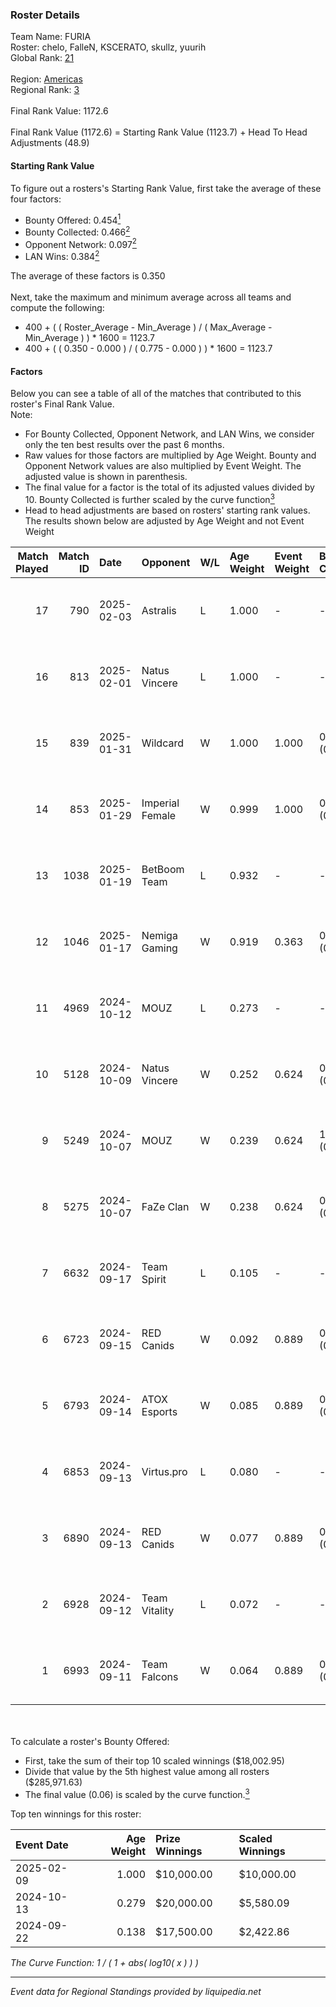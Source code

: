 ### Roster Details<br />
Team Name: FURIA<br />
Roster: chelo, FalleN, KSCERATO, skullz, yuurih<br />
Global Rank: [21](../../standings_global_2025_02_28.md)<br />
<br />
Region: [Americas]( ../../standings_americas_2025_02_28.md)<br />
Regional Rank: [3]( ../../standings_americas_2025_02_28.md)<br />
<br />
Final Rank Value:  1172.6<br />
<br />
Final Rank Value (1172.6) = Starting Rank Value (1123.7) + Head To Head Adjustments (48.9)<br />

#### Starting Rank Value<br />
To figure out a rosters's Starting Rank Value, first take the average of these four factors:<br />
- Bounty Offered: 0.454[<sup>1</sup>](#table2)
- Bounty Collected: 0.466[<sup>2</sup>](#table1)
- Opponent Network: 0.097[<sup>2</sup>](#table1)
- LAN Wins: 0.384[<sup>2</sup>](#table1)

The average of these factors is 0.350<br />
<br />
Next, take the maximum and minimum average across all teams and compute the following:<br />
- 400 + ( ( Roster_Average - Min_Average ) / ( Max_Average - Min_Average ) ) * 1600 = 1123.7
- 400 + ( ( 0.350 - 0.000 ) / ( 0.775 - 0.000 ) ) * 1600 = 1123.7


#### Factors<br />
Below you can see a table of all of the matches that contributed to this roster's Final Rank Value.<br />
Note:<br />

- For Bounty Collected, Opponent Network, and LAN Wins, we consider only the ten best results over the past 6 months.
- Raw values for those factors are multiplied by Age Weight. Bounty and Opponent Network values are also multiplied by Event Weight. The adjusted value is shown in parenthesis.
- The final value for a factor is the total of its adjusted values divided by 10. Bounty Collected is further scaled by the curve function[<sup>3</sup>](#curveFunction)
- Head to head adjustments are based on rosters' starting rank values. The results shown below are adjusted by Age Weight and not Event Weight
<span id="table1"></span><br />


| Match Played | Match ID | Date       | Opponent        | W/L | Age Weight | Event Weight | Bounty Collected | Opponent Network | LAN Wins  | H2H Adj. | Roster                                  |
| -: | -: | :- | :- | :- | :- | :- | :- | :- | :- | -: | :- |
|           17 |      790 | 2025-02-03 | Astralis        | L   | 1.000      | -            | -                | -                | -         |    -0.97 | chelo, FalleN, KSCERATO, skullz, yuurih |
|           16 |      813 | 2025-02-01 | Natus Vincere   | L   | 1.000      | -            | -                | -                | -         |    -1.28 | chelo, FalleN, KSCERATO, skullz, yuurih |
|           15 |      839 | 2025-01-31 | Wildcard        | W   | 1.000      | 1.000        | 0.160 (0.160)    | 0.299 (0.299)    | 1 (1.000) |    15.14 | chelo, FalleN, KSCERATO, skullz, yuurih |
|           14 |      853 | 2025-01-29 | Imperial Female | W   | 0.999      | 1.000        | 0.159 (0.159)    | 0.229 (0.229)    | 1 (0.999) |    13.83 | chelo, FalleN, KSCERATO, skullz, yuurih |
|           13 |     1038 | 2025-01-19 | BetBoom Team    | L   | 0.932      | -            | -                | -                | -         |   -15.86 | chelo, FalleN, KSCERATO, skullz, yuurih |
|           12 |     1046 | 2025-01-17 | Nemiga Gaming   | W   | 0.919      | 0.363        | 0.212 (0.071)    | 0.455 (0.152)    | 0 (0.000) |    13.09 | chelo, FalleN, KSCERATO, skullz, yuurih |
|           11 |     4969 | 2024-10-12 | MOUZ            | L   | 0.273      | -            | -                | -                | -         |    -0.09 | chelo, FalleN, KSCERATO, skullz, yuurih |
|           10 |     5128 | 2024-10-09 | Natus Vincere   | W   | 0.252      | 0.624        | 0.613 (0.097)    | 0.464 (0.073)    | 1 (0.252) |     7.64 | chelo, FalleN, KSCERATO, skullz, yuurih |
|            9 |     5249 | 2024-10-07 | MOUZ            | W   | 0.239      | 0.624        | 1.000 (0.149)    | 0.441 (0.066)    | 1 (0.239) |     7.47 | chelo, FalleN, KSCERATO, skullz, yuurih |
|            8 |     5275 | 2024-10-07 | FaZe Clan       | W   | 0.238      | 0.624        | 0.467 (0.069)    | 0.420 (0.062)    | 1 (0.238) |     7.34 | chelo, FalleN, KSCERATO, skullz, yuurih |
|            7 |     6632 | 2024-09-17 | Team Spirit     | L   | 0.105      | -            | -                | -                | -         |    -0.03 | chelo, FalleN, KSCERATO, skullz, yuurih |
|            6 |     6723 | 2024-09-15 | RED Canids      | W   | 0.092      | 0.889        | 0.025 (0.002)    | 0.209 (0.017)    | 1 (0.092) |     0.45 | chelo, FalleN, KSCERATO, skullz, yuurih |
|            5 |     6793 | 2024-09-14 | ATOX Esports    | W   | 0.085      | 0.889        | 0.076 (0.006)    | 0.727 (0.055)    | 1 (0.085) |     1.67 | chelo, FalleN, KSCERATO, skullz, yuurih |
|            4 |     6853 | 2024-09-13 | Virtus.pro      | L   | 0.080      | -            | -                | -                | -         |    -0.10 | chelo, FalleN, KSCERATO, skullz, yuurih |
|            3 |     6890 | 2024-09-13 | RED Canids      | W   | 0.077      | 0.889        | 0.025 (0.002)    | 0.209 (0.014)    | 1 (0.077) |     0.38 | chelo, FalleN, KSCERATO, skullz, yuurih |
|            2 |     6928 | 2024-09-12 | Team Vitality   | L   | 0.072      | -            | -                | -                | -         |    -0.03 | chelo, FalleN, KSCERATO, skullz, yuurih |
|            1 |     6993 | 2024-09-11 | Team Falcons    | W   | 0.064      | 0.889        | 0.012 (0.001)    | 0.029 (0.002)    | 1 (0.064) |     0.23 | chelo, FalleN, KSCERATO, skullz, yuurih |

<br />
<span id="table2"></span><br />
To calculate a roster's Bounty Offered:<br />

- First, take the sum of their top 10 scaled winnings ($18,002.95)
- Divide that value by the 5th highest value among all rosters ($285,971.63)
- The final value (0.06) is scaled by the curve function.[<sup>3</sup>](#curveFunction)

Top ten winnings for this roster:<br />

| Event Date | Age Weight | Prize Winnings | Scaled Winnings |
| :- | -: | :- | :- |
| 2025-02-09 |      1.000 | $10,000.00     | $10,000.00      |
| 2024-10-13 |      0.279 | $20,000.00     | $5,580.09       |
| 2024-09-22 |      0.138 | $17,500.00     | $2,422.86       |


<span id="curveFunction"></span>_The Curve Function: 1 / ( 1 + abs( log10( x ) ) )_<br />

---
_Event data for Regional Standings provided by liquipedia.net_<br />
